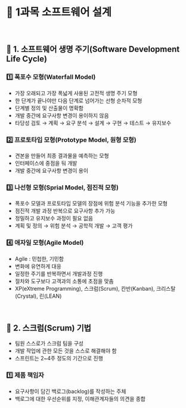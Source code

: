 # :ledger: 1과목 소프트웨어 설계

<br/>

## :bookmark_tabs: 1. 소프트웨어 생명 주기(Software Development Life Cycle)


### :one: 폭포수 모형(Waterfall Model)

- 가장 오래되고 가장 폭넓게 사용된 고전적 생명 주기 모형
- 한 단계가 끝나야만 다음 단계로 넘어가는 선형 순차적 모형
- 단계별 정의 및 산출물이 명확함
- 개발 중간에 요구사항 변경이 용이하지 않음
- 타당성 검토 &rarr; 계획 &rarr; 요구 분석 &rarr; 설계 &rarr; 구현 &rarr; 테스트 &rarr; 유지보수



### :two: 프로토타입 모형(Prototype Model, 원형 모형)

- 견본을 만들어 최종 결과물을 예측하는 모형
- 인터페이스에 중점을 둬 개발
- 개발 중간에 요구사항 변경이 용이

### :three: 나선형 모형(Sprial Model, 점진적 모형)

- 폭포수 모델과 프로토타입 모델의 장점에 위험 분석 기능을 추가한 모형
- 점진적 개발 과정 반복으로 요구사항 추가 가능
- 정밀하고 유지보수 과정이 필요 없음
- 계획 및 정의 &rarr; 위험 분석 &rarr; 공학적 개발 &rarr; 고객 평가

### :four: 애자일 모형(Agile Model)

- Agile : 민첩한, 기민함
- 변화에 유연하게 대응
- 일정한 주기를 반복하면서 개발과정 진행
- 절차와 도구보다 고객과의 소통에 초점을 맞춤
- XP(eXtreme Programming), 스크럼(Scrum), 칸반(Kanban), 크리스탈(Crystal), 린(LEAN)

<br/>


## :bookmark_tabs: 2. 스크럼(Scrum) 기법

- 팀원 스스로가 스크럼 팀을 구성
- 개발 작업에 관한 모든 것을 스스로 해결해야 함
- 스프린트는 2~4주 정도의 기간으로 진행

### :one: 제품 책임자
- 요구사항이 담긴 백로그(backlog)를 작성하는 주체
- 백로그에 대한 우선순위를 지정, 이해관계자들의 의견을 종합
